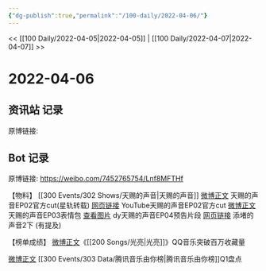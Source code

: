 ```yaml
---
{"dg-publish":true,"permalink":"/100-daily/2022-04-06/"}
---
```


<< [[100 Daily/2022-04-05\|2022-04-05]] | [[100 Daily/2022-04-07\|2022-04-07]] >>
# 2022-04-06

## 资讯站 记录

原博链接:

## Bot 记录

原博链接: https://weibo.com/7452765754/Lnf8MFTHf

【物料】
[[300 Events/302 Shows/天赐的声音\|天赐的声音]]
[微博正文](https://m.weibo.cn/6466290670/4755202266106376) 天赐的声音EP02官方cut(星轨转载)
[网页链接](https://weibo.cn/sinaurl?u=https%3A%2F%2Fyoutu.be%2Fc2xDKiWBRQI) YouTube天赐的声音EP02官方cut
[微博正文](https://m.weibo.cn/1315706994/4755220687228065) 天赐的声音EP03表情包
[查看图片](https://wx3.sinaimg.cn/large/0088n2Pggy1h10em26d72j30ku112mzl.jpg) dy天赐的声音EP04预告片段
[](https://m.weibo.cn/1293076625/4755401046494583) [网页链接](https://weibo.cn/sinaurl?u=https%3A%2F%2Fb23.tv%2Feq0FWOH) 添堵的声音2下 (有提及)

【榜单成绩】
[微博正文](https://m.weibo.cn/2169129705/4755327553635200)《[[200 Songs/光亮\|光亮]]》QQ音乐突破百万收藏量

[微博正文](https://m.weibo.cn/6733257358/4755225686575190) [[300 Events/303 Data/腾讯音乐由你榜\|腾讯音乐由你榜]]Q1盘点
